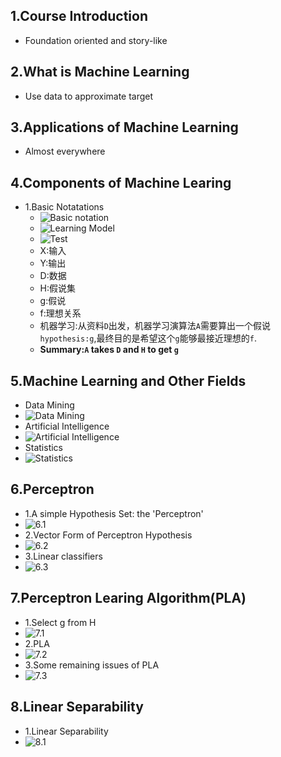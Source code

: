 ## 1.Course Introduction
- Foundation oriented and story-like

## 2.What is Machine Learning
- Use data to approximate target

## 3.Applications of Machine Learning
- Almost everywhere

## 4.Components of Machine Learing
- 1.Basic Notatations
   - ![Basic notation](./pics/4/4.1.png)
   - ![Learning Model](./pics/4/4.2.png)
   - ![Test](./pics/4/4.3.png)
   - X:输入
   - Y:输出
   - D:数据
   - H:假说集
   - g:假说
   - f:理想关系
   - 机器学习:从资料`D`出发，机器学习演算法`A`需要算出一个假说`hypothesis:g`,最终目的是希望这个`g`能够最接近理想的`f`.
   - **Summary:`A` takes `D` and `H` to get `g`**
   

## 5.Machine Learning and Other Fields
- Data Mining
- ![Data Mining](./pics/5/5.1.png)
- Artificial Intelligence
- ![Artificial Intelligence](./pics/5/5.2.png)
- Statistics
- ![Statistics](./pics/5/5.3.png)

## 6.Perceptron
- 1.A simple Hypothesis Set: the 'Perceptron'
- ![6.1](./pics/6/6.1.png)
- 2.Vector Form of Perceptron Hypothesis
- ![6.2](./pics/6/6.2.png)
- 3.Linear classifiers
- ![6.3](./pics/6/6.3.png)

## 7.Perceptron Learing Algorithm(PLA)
- 1.Select g from H 
- ![7.1](./pics/7/7.1.png)
- 2.PLA
- ![7.2](./pics/7/7.2.png)
- 3.Some remaining issues of PLA
- ![7.3](./pics/7/7.3.png)

## 8.Linear Separability
- 1.Linear Separability
- ![8.1](./pics/8/8.1.png)